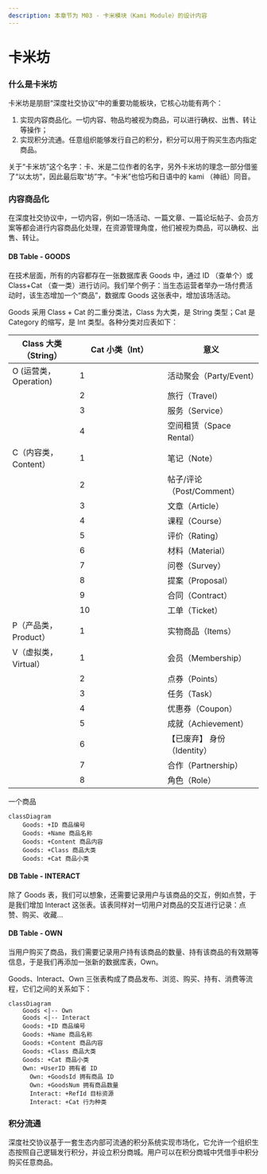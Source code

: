 ```yaml
---
description: 本章节为 M03 - 卡米模块（Kami Module）的设计内容
---
```


# 卡米坊

### 什么是卡米坊

卡米坊是朋厨“深度社交协议”中的重要功能板块，它核心功能有两个：

1. 实现内容商品化。一切内容、物品均被视为商品，可以进行确权、出售、转让等操作；
2. 实现积分流通。任意组织能够发行自己的积分，积分可以用于购买生态内指定商品。

关于“卡米坊”这个名字：卡、米是二位作者的名字，另外卡米坊的理念一部分借鉴了“以太坊”，因此最后取“坊”字。“卡米”也恰巧和日语中的 kami （神祇）同音。



### 内容商品化

在深度社交协议中，一切内容，例如一场活动、一篇文章、一篇论坛帖子、会员方案等都会进行内容商品化处理，在资源管理角度，他们被视为商品，可以确权、出售、转让。

#### DB Table - GOODS

在技术层面，所有的内容都存在一张数据库表 Goods 中，通过 ID （查单个）或 Class+Cat （查一类）进行访问。我们举个例子：当生态运营者举办一场付费活动时，该生态增加一个“商品”，数据库 Goods 这张表中，增加该场活动。

Goods 采用 Class + Cat 的二重分类法，Class 为大类，是 String 类型；Cat 是 Category 的缩写，是 Int 类型。各种分类对应表如下：

<table><thead><tr><th>Class 大类（String）</th><th width="161">Cat 小类（Int）</th><th>意义</th></tr></thead><tbody><tr><td>O (运营类，Operation)</td><td>1</td><td>活动聚会（Party/Event）</td></tr><tr><td></td><td>2</td><td>旅行（Travel）</td></tr><tr><td></td><td>3</td><td>服务（Service）</td></tr><tr><td></td><td>4</td><td>空间租赁（Space Rental）</td></tr><tr><td>C（内容类，Content）</td><td>1</td><td>笔记（Note）</td></tr><tr><td></td><td>2</td><td>帖子/评论（Post/Comment）</td></tr><tr><td></td><td>3</td><td>文章（Article）</td></tr><tr><td></td><td>4</td><td>课程（Course）</td></tr><tr><td></td><td>5</td><td>评价（Rating）</td></tr><tr><td></td><td>6</td><td>材料（Material）</td></tr><tr><td></td><td>7</td><td>问卷（Survey）</td></tr><tr><td></td><td>8</td><td>提案（Proposal）</td></tr><tr><td></td><td>9</td><td>合同（Contract）</td></tr><tr><td></td><td>10</td><td>工单（Ticket）</td></tr><tr><td>P（产品类，Product）</td><td>1</td><td>实物商品（Items）</td></tr><tr><td>V（虚拟类，Virtual）</td><td>1</td><td>会员（Membership）</td></tr><tr><td></td><td>2</td><td>点券（Points）</td></tr><tr><td></td><td>3</td><td>任务（Task）</td></tr><tr><td></td><td>4</td><td>优惠券（Coupon）</td></tr><tr><td></td><td>5</td><td>成就（Achievement）</td></tr><tr><td></td><td>6</td><td>【已废弃】 身份（Identity）</td></tr><tr><td></td><td>7</td><td>合作（Partnership）</td></tr><tr><td></td><td>8</td><td>角色（Role）</td></tr></tbody></table>

一个商品

```mermaid
classDiagram
    Goods: +ID 商品编号
    Goods: +Name 商品名称
    Goods: +Content 商品内容
    Goods: +Class 商品大类
    Goods: +Cat 商品小类
```

#### DB Table - INTERACT

除了 Goods 表，我们可以想象，还需要记录用户与该商品的交互，例如点赞，于是我们增加 Interact 这张表。该表同样对一切用户对商品的交互进行记录：点赞、购买、收藏...



#### DB Table - OWN

当用户购买了商品，我们需要记录用户持有该商品的数量、持有该商品的有效期等信息，于是我们再添加一张新的数据库表，Own。

Goods、Interact、Own 三张表构成了商品发布、浏览、购买、持有、消费等流程，它们之间的关系如下：

```mermaid
classDiagram
    Goods <|-- Own
    Goods <|-- Interact
    Goods: +ID 商品编号
    Goods: +Name 商品名称
    Goods: +Content 商品内容
    Goods: +Class 商品大类
    Goods: +Cat 商品小类
    Own: +UserID 拥有者 ID
	  Own: +GoodsId 拥有商品 ID
	  Own: +GoodsNum 拥有商品数量
	  Interact: +RefId 目标资源
	  Interact: +Cat 行为种类  
```



### 积分流通

深度社交协议基于一套生态内部可流通的积分系统实现市场化，它允许一个组织生态按照自己逻辑发行积分，并设立积分商城。用户可以在积分商城中凭借手中积分购买任意商品。

